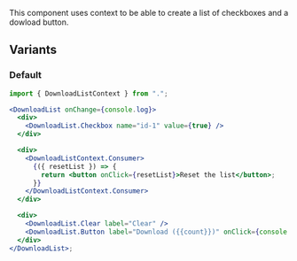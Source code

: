 This component uses context to be able to create a list of checkboxes and a dowload button.

## Variants

### Default

```jsx
import { DownloadListContext } from ".";

<DownloadList onChange={console.log}>
  <div>
    <DownloadList.Checkbox name="id-1" value={true} />
  </div>

  <div>
    <DownloadListContext.Consumer>
      {({ resetList }) => {
        return <button onClick={resetList}>Reset the list</button>;
      }}
    </DownloadListContext.Consumer>
  </div>

  <div>
    <DownloadList.Clear label="Clear" />
    <DownloadList.Button label="Download ({{count}})" onClick={console.log} />
  </div>
</DownloadList>;
```
